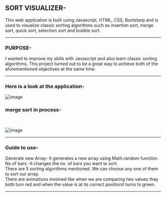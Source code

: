 <h2>
SORT VISUALIZER-
</h2>
This web application is built using Javascript, HTML, CSS, Bootstarp and is used to visualize classic sorting algorithms 
such as insertion sort, merge sort, quick sort, selection sort and bubble sort.
<hr>
<h3>
PURPOSE-</h3>
I wanted to improve my skills with Javascript and also learn classic sorting algorithms. 
This project turned out to be a great way to achieve both of the aforementioned objectives at the same time.
<hr>


<h3>Here is a look at the application-</h3>

![image](https://user-images.githubusercontent.com/92231529/175769262-680b509a-7d84-4d82-bb59-0f040413442d.png)

<h3>merge sort in process-</h3>
<br>


![image](https://user-images.githubusercontent.com/92231529/175770554-9c7dd306-6032-4933-a009-3ace3c131549.png)
<hr>
<h3>
 Guide to use-
</h3>    
Generate new Array- It generates a new array using Math.random function.
<br>
No.of bars -It changes the no. of bars you want to sort.
<br>
There are 5 sorting algorithms mentioned .We can choose any one of them to sort our array.<br>
There are animations involved like when we are comparing two values they both turn red and when the value is at 
its correct positionit turns to green.

<hr>
